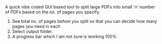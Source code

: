 A quick vibe coded GUI based tool to split large PDFs into small 'n' number of PDFs based on the no. of pages you specify. 
1. See total no. of pages before you split so that you can decide how many pages you need in each
2. Select output folder.
3. A progress bar which I am not sure is working 100%
